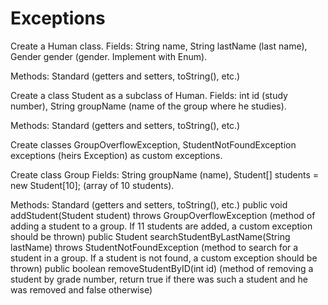 # Exceptions

Create a Human class.
Fields:
String name,
String lastName (last name),
Gender gender (gender. Implement with Enum).

Methods:
Standard (getters and setters, toString(), etc.)

Create a class Student as a subclass of Human.
Fields:
int id (study number),
String groupName (name of the group where he studies).

Methods:
Standard (getters and setters, toString(), etc.)

Create classes GroupOverflowException, StudentNotFoundException exceptions (heirs Exception) as custom exceptions.

Create class Group
Fields:
String groupName (name),
Student[] students = new Student[10]; (array of 10 students).

Methods:
Standard (getters and setters, toString(), etc.)
public void addStudent(Student student) throws GroupOverflowException (method of adding a student to a group. If 11 students are added, a custom exception should be thrown)
public Student searchStudentByLastName(String lastName) throws StudentNotFoundException (method to search for a student in a group. If a student is not found, a custom exception should be thrown)
public boolean removeStudentByID(int id) (method of removing a student by grade number, return true if there was such a student and he was removed and false otherwise)
